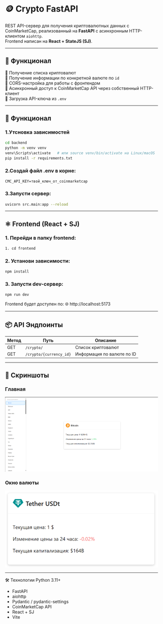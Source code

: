 # 🪙 Crypto FastAPI

REST API-сервер для получения криптовалютных данных с CoinMarketCap, реализованный на **FastAPI** с асинхронным HTTP-клиентом `aiohttp`.  
Frontend написан на **React + StateJS (SJ)**.

---

## 🚀 Функционал

🔹 Получение списка криптовалют  
🔹 Получение информации по конкретной валюте по `id`  
🔹 CORS-настройка для работы с фронтендом  
🔹 Асинхронный доступ к CoinMarketCap API через собственный HTTP-клиент  
🔹 Загрузка API-ключа из `.env`

---
## 🚀 Функционал
### 1.Утсновка зависимостей

```bash
cd backend
python -m venv venv
venv\Scripts\activate   # или source venv/bin/activate на Linux/macOS
pip install -r requirements.txt
```
### 2.Создай файл .env в корне:

```dotenv
CMC_API_KEY=твой_ключ_от_coinmarketcap
```

### 3.Запусти сервер:

```bash
uvicorn src.main:app --reload

```
---

## ⚛️ Frontend (React + SJ)
### 1. Перейди в папку frontend:

```bash
1. cd frontend
```
### 2. Установи зависимости:

```bash
npm install
```
### 3. Запусти dev-сервер:

```bash
npm run dev
```
Frontend будет доступен по:
🌐 http://localhost:5173

---
## 📦 API Эндпоинты
| Метод | Путь                    | Описание                   |
| ----- | ----------------------- | -------------------------- |
| GET   | `/crypto/`              | Список криптовалют         |
| GET   | `/crypto/{currency_id}` | Информация по валюте по ID |

---

## 📸 Скриншоты
### Главная
![img](img/img1.png)

### Окно валюты
![img](img/img2.png)

---

🛠️ Технологии
Python 3.11+
* FastAPI
* aiohttp
* Pydantic / pydantic-settings
* CoinMarketCap API
* React + SJ
* Vite



